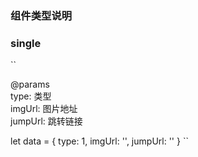 ### 组件类型说明
### single  
``

@params   
type: 类型  
imgUrl: 图片地址   
jumpUrl: 跳转链接

let data = {
    type: 1,
    imgUrl: '',
    jumpUrl: ''
}
``
